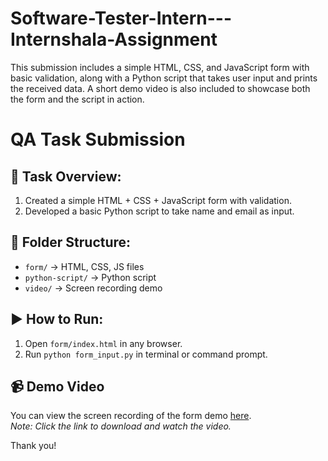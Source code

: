 # Software-Tester-Intern---Internshala-Assignment
This submission includes a simple HTML, CSS, and JavaScript form with basic validation, along with a Python script that takes user input and prints the received data. A short demo video is also included to showcase both the form and the script in action.
# QA Task Submission

## 📄 Task Overview:
1. Created a simple HTML + CSS + JavaScript form with validation.
2. Developed a basic Python script to take name and email as input.

## 📂 Folder Structure:
- `form/` → HTML, CSS, JS files
- `python-script/` → Python script
- `video/` → Screen recording demo

## ▶️ How to Run:
1. Open `form/index.html` in any browser.
2. Run `python form_input.py` in terminal or command prompt.

## 📹 Demo Video

You can view the screen recording of the form demo [here](video/Simple%20Form%20-%20Opera%202025-07-04%2017-04-54.mp4).  
*Note: Click the link to download and watch the video.*

   

Thank you!
